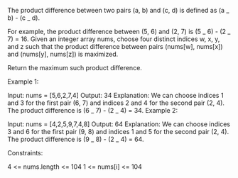 The product difference between two pairs (a, b) and (c, d) is defined as (a _ b) - (c _ d).

For example, the product difference between (5, 6) and (2, 7) is (5 _ 6) - (2 _ 7) = 16.
Given an integer array nums, choose four distinct indices w, x, y, and z such that the product difference between pairs (nums[w], nums[x]) and (nums[y], nums[z]) is maximized.

Return the maximum such product difference.

Example 1:

Input: nums = [5,6,2,7,4]
Output: 34
Explanation: We can choose indices 1 and 3 for the first pair (6, 7) and indices 2 and 4 for the second pair (2, 4).
The product difference is (6 _ 7) - (2 _ 4) = 34.
Example 2:

Input: nums = [4,2,5,9,7,4,8]
Output: 64
Explanation: We can choose indices 3 and 6 for the first pair (9, 8) and indices 1 and 5 for the second pair (2, 4).
The product difference is (9 _ 8) - (2 _ 4) = 64.

Constraints:

4 <= nums.length <= 104
1 <= nums[i] <= 104
